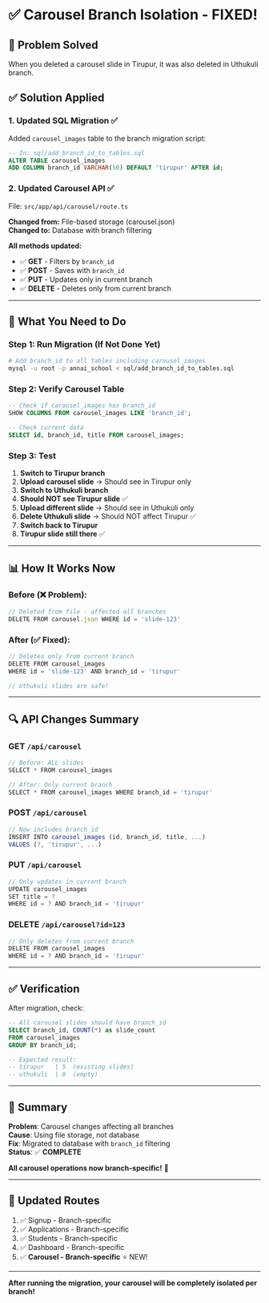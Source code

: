 # ✅ Carousel Branch Isolation - FIXED!

## 🎯 Problem Solved
When you deleted a carousel slide in Tirupur, it was also deleted in Uthukuli branch.

## ✅ Solution Applied

### 1. **Updated SQL Migration** ✅
Added `carousel_images` table to the branch migration script:

```sql
-- In: sql/add_branch_id_to_tables.sql
ALTER TABLE carousel_images 
ADD COLUMN branch_id VARCHAR(50) DEFAULT 'tirupur' AFTER id;
```

### 2. **Updated Carousel API** ✅
File: `src/app/api/carousel/route.ts`

**Changed from:** File-based storage (carousel.json)  
**Changed to:** Database with branch filtering

**All methods updated:**
- ✅ **GET** - Filters by `branch_id`
- ✅ **POST** - Saves with `branch_id`
- ✅ **PUT** - Updates only in current branch
- ✅ **DELETE** - Deletes only from current branch

---

## 🔧 What You Need to Do

### Step 1: Run Migration (If Not Done Yet)
```bash
# Add branch_id to all tables including carousel_images
mysql -u root -p annai_school < sql/add_branch_id_to_tables.sql
```

### Step 2: Verify Carousel Table
```sql
-- Check if carousel_images has branch_id
SHOW COLUMNS FROM carousel_images LIKE 'branch_id';

-- Check current data
SELECT id, branch_id, title FROM carousel_images;
```

### Step 3: Test
1. **Switch to Tirupur branch**
2. **Upload carousel slide** → Should see in Tirupur only
3. **Switch to Uthukuli branch**
4. **Should NOT see Tirupur slide** ✅
5. **Upload different slide** → Should see in Uthukuli only
6. **Delete Uthukuli slide** → Should NOT affect Tirupur ✅
7. **Switch back to Tirupur**
8. **Tirupur slide still there** ✅

---

## 📊 How It Works Now

### Before (❌ Problem):
```typescript
// Deleted from file - affected all branches
DELETE FROM carousel.json WHERE id = 'slide-123'
```

### After (✅ Fixed):
```typescript
// Deletes only from current branch
DELETE FROM carousel_images 
WHERE id = 'slide-123' AND branch_id = 'tirupur'

// Uthukuli slides are safe!
```

---

## 🔍 API Changes Summary

### GET `/api/carousel`
```typescript
// Before: ALL slides
SELECT * FROM carousel_images

// After: Only current branch
SELECT * FROM carousel_images WHERE branch_id = 'tirupur'
```

### POST `/api/carousel`
```typescript
// Now includes branch_id
INSERT INTO carousel_images (id, branch_id, title, ...) 
VALUES (?, 'tirupur', ...)
```

### PUT `/api/carousel`
```typescript
// Only updates in current branch
UPDATE carousel_images 
SET title = ? 
WHERE id = ? AND branch_id = 'tirupur'
```

### DELETE `/api/carousel?id=123`
```typescript
// Only deletes from current branch
DELETE FROM carousel_images 
WHERE id = ? AND branch_id = 'tirupur'
```

---

## ✅ Verification

After migration, check:

```sql
-- All carousel slides should have branch_id
SELECT branch_id, COUNT(*) as slide_count 
FROM carousel_images 
GROUP BY branch_id;

-- Expected result:
-- tirupur   | 5  (existing slides)
-- uthukuli  | 0  (empty)
```

---

## 🎯 Summary

**Problem**: Carousel changes affecting all branches  
**Cause**: Using file storage, not database  
**Fix**: Migrated to database with `branch_id` filtering  
**Status**: ✅ **COMPLETE**  

**All carousel operations now branch-specific!** 🎉

---

## 📝 Updated Routes

1. ✅ Signup - Branch-specific
2. ✅ Applications - Branch-specific  
3. ✅ Students - Branch-specific
4. ✅ Dashboard - Branch-specific
5. ✅ **Carousel - Branch-specific** ⭐ NEW!

---

**After running the migration, your carousel will be completely isolated per branch!**
